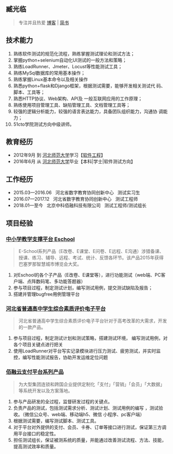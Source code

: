 ## 臧光临

> 专注并且热爱    [博客](http://blog.51cto.com/prestest)  |  [简书](https://www.jianshu.com/u/95b597e86682)

## 技术能力

1. 熟练软件测试的规范化流程，熟练掌握测试理论和测试方法；
2. 掌握python+selenium自动化UI测试的一般方法和策略；
3. 熟练LoadRunner、Jmeter、Locust等性能测试工具；
4. 熟练MySql数据库的常用基本操作；
5. 熟练掌握Linux基本命令以及相关操作
6. 熟悉python+flask和Django框架，根据测试需要，能够开发相关测试代       码、脚本、工具等；
7. 熟悉HTTP协议、Web架构、API及 一般互联网应用的工作原理；
8. 熟练使用项目管理工具、缺陷管理工具、文档管理工具等；
9. 较强的逻辑分析能力，较强的语言表达能力，具备团队组织能力，沟通协       调能力；
10. 51cto学院测试方向中级讲师。


## 教育经历

- 2012年9月 到 [河北师范大学](http://www.hebtu.edu.cn)学习【[软件工程](http://software.hebtu.edu.cn/)】
- 2016年6月 从 [河北师范大学](http://www.hebtu.edu.cn)毕业【本科|学士|软件测试方向】

## 工作经历
- 2015.03—2016.06   河北省数字教育协同创新中心   测试实习生 
- 2016.07—2017.12   河北省数字教育协同创新中心   测试工程师 
- 2018.01—至今   北京中科佰融科技有限公司   测试工程师/测试组长 

## 项目经验

### [中小学教学支撑平台 Eschool ](http://eschool.hebtu.edu.cn)

> E-School系列产品（E改卷、E课堂、E问卷、E远程、E沟通）涉猎备课、授课、练习、辅导、远程、考试、统计、反馈各环节。该产品2015年获得巴塞罗那智慧城市博览会大奖。 

1. 对Eschool的各个子产品（E改卷、E课堂等），进行功能测试（web端、PC客户端、点阵数码笔、多功能答题器）
2. 参与项目过程，制定测试计划，编写测试用例，提交测试缺陷及报告；
3. 搭建并管理bugfree用例管理平台

### [河北省普通高中学生综合素质评价电子平台 ](http://gzzs.hee.gov.cn)

> 河北省普通高中学生综合素质评价电子平台针对于高考改革的大需求，开发的一款产品。 

1. 参与项目过程，制定测试计划和测试策略，搭建测试环境， 编写测试用例，对各个项目关键点进行把关
2. 使用LoadRunner对平台写实记录模块进行压力测试、疲劳测试，并实时监控，编写性能测试报告，协助开发运维定位问题

### [佰融云支付平台系列产品](http://www.bryzf.com/)

> 为大型集团连锁和跨国企业提供定制化「支付」「营销」「会员」「大数据」等系统开发以及方案落地。 

1. 参与产品研发的全过程，监督研发过程的关键点。
2. 负责产品的测试，包括测试需求分析、测试计划、测试用例的编写 ，测试验收。（微信公众号、web端、移动端h5、微信      小程序、pc客户端）
3. 根据测试需要，编写测试脚本、测试工具。
4. 对于平台对外提供的支付、会员、卡券、订单等接口进行测试，保证第三方调用平台接口的稳定性。
5. 担任测试组长，保证被测系统的质量，并能通过改善测试流程、方法、技能，提高测试效率和质量。